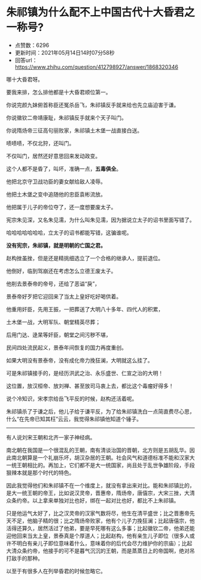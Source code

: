 # 朱祁镇为什么配不上中国古代十大昏君之一称号?
- 点赞数：6296
- 更新时间：2021年05月14日14时07分58秒
- 回答url：https://www.zhihu.com/question/412798927/answer/1868320346
<body>
 <p data-pid="ae9OjQGb">哪十大昏君呀。</p>
 <p data-pid="jCRTba_v">要我来排，怎么排他都是十大昏君顺位第一。</p>
 <p data-pid="rWtp3hMo">你说完颜九妹俯首称臣还冤杀岳飞，朱祁镇反手就来给也先立庙迫害于谦。</p>
 <p data-pid="0EZnc-LY">你说徽钦二帝靖康耻，朱祁镇反手就来个天子叫门。</p>
 <p data-pid="R02hV9Cv">你说隋炀帝三征高句丽败家，朱祁镇土木堡一战直接白送。</p>
 <p data-pid="IvJDtkmG">啧啧啧，不仅北狩，还叫门。</p>
 <p data-pid="rdEHjD8l">不仅叫门，居然还好意思回来发动政变。</p>
 <p data-pid="zzvaGBfp">这个人都不是昏了，叫坏，准确一点，<b>五毒俱全</b>。</p>
 <p data-pid="XWwvT2d9">他把北京守卫战功臣的妻女献给敌人凌辱。</p>
 <p data-pid="xRg_LPRe">他把土木堡之变中追随他的忠臣袁彬流放。</p>
 <p data-pid="xLdF8zcj">他把属于儿子的帝位夺了，还一度想要废太子。</p>
 <p data-pid="rae13P-G">宪宗朱见深，又名朱见濡，为什么叫朱见濡，因为据说立太子的诏书里面写错了。</p>
 <p data-pid="uwsez2Re">哈哈哈哈哈哈哈，立太子的诏书都能写错，这骗谁呢。</p>
 <p data-pid="_1rd32QN"><b>没有宪宗，朱祁镇，就是明朝的亡国之君。</b></p>
 <p data-pid="j9GqbBhv">赵构挫虽挫，但是还是精挑细选立了一个合格的继承人，提前退位。</p>
 <p data-pid="D8eIG8a8">他倒好，临到驾崩还在考虑怎么立德王废太子。</p>
 <p data-pid="mXYEvtZ3">他削去景泰帝的帝号，还给了恶谥“戾”，</p>
 <p data-pid="NHD2o-ge">景泰帝好歹把它迎回来了当太上皇好吃好喝供着。</p>
 <p data-pid="gWQH0yN8">他重用奸臣，先用王振，一把葬送了大明八十多年、四代人的积累，</p>
 <p data-pid="RLf6VwR1">土木堡一战，大明军队、朝堂精英尽葬；</p>
 <p data-pid="JFI0gEzB">后用门达、逯杲等奸臣，朝堂之间污秽不堪，</p>
 <p data-pid="jecECyI5">民间四处流民起义，景泰年间恢复的国力再度重创。</p>
 <p data-pid="HM7WOAlr">如果大明没有景泰帝，没有成化帝力挽狂澜，大明就这么挂了。</p>
 <p data-pid="f-9X6I3B">可是朱祁镇接手的，是经历洪武之治、永乐盛世、仁宣之治的大明！</p>
 <p data-pid="DZMMSB8q">这位置，放汉桓帝、放刘禅、甚至放司马衷上去，都比这个毒瘤好得多！</p>
 <p data-pid="yiHfU1ka">说个冷知识，宋孝宗给岳飞平反的时候，赵构还活着呢。</p>
 <p data-pid="BLxygZxi">朱祁镇杀了于谦之后，他儿子给于谦平反，为了给朱祁镇洗白一点简直费尽心思，什么“在先帝已知其枉”云云，我觉得朱祁镇他知道个锤子。</p>
 <hr>
 <p data-pid="DFc-4o-Z">有人说刘宋王朝和北齐一家子神经病。</p>
 <p data-pid="y90dOm7A">南北朝在我国是一个很混乱的王朝，南有清谈治国的晋朝，北方则是五胡乱华。因此南北朝算是一个礼崩乐坏，胡汉杂居的王朝。社会风气和道德标准不能和汉家大一统王朝相比的。再加上，它们都不是大一统国家，尚且处于乱世争雄阶段，手段狠辣本就是那个时代的特色。</p>
 <p data-pid="jvlXXtll">因此我觉得他们和朱祁镇不在一个维度上，就没有拿出来对比。能和朱祁镇比的，是大一统王朝的帝王，比如说汉灵帝，晋惠帝，隋炀帝，唐僖宗，大宋三挫，大清众条约帝。以上拿来单独对比也好，绑在一起对比也好，都比不上朱祁镇。</p>
 <p data-pid="XeZje-Gr">只是他运气太好了，比之汉灵帝的汉家气数将尽，他生在清平盛世；比之晋惠帝先天不足，他脑子精的很；比之隋炀帝败家，他有个儿子力挽狂澜；比起唐僖宗，他活得还算久，居然活过了他弟，要是早死哪有这么多事；比起徽钦二帝，他弟还能迎他回来当太上皇，景泰真是个厚道人；比起赵构，他有亲生儿子即位（很多人或许不明白有亲儿子即位意味着什么，意味着你的后代会尽力维护你的宗庙）；比起大清众条约帝，他接手的可不是暮气沉沉的王朝，而是蒸蒸日上的帝国啊，绝对吊打敌手的那种。</p>
 <p data-pid="2m4MXDV-">以至于有很多人在列举昏君的时候忽略它。</p>
</body>